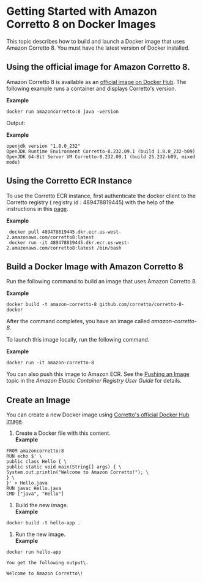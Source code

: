 # Getting Started with Amazon Corretto 8 on Docker Images<a name="docker-install"></a>

 This topic describes how to build and launch a Docker image that uses Amazon Corretto 8\. You must have the latest version of Docker installed\. 

## Using the official image for Amazon Corretto 8\.<a name="docker-hello-world"></a>

 Amazon Corretto 8 is available as an [official image on Docker Hub](https://hub.docker.com/_/amazoncorretto)\. The following example runs a container and displays Corretto's version\. 

**Example**  

```
docker run amazoncorretto:8 java -version
```

 Output: 

**Example**  

```
openjdk version "1.8.0_232"
OpenJDK Runtime Environment Corretto-8.232.09.1 (build 1.8.0_232-b09)
OpenJDK 64-Bit Server VM Corretto-8.232.09.1 (build 25.232-b09, mixed mode)
```

## Using the Corretto ECR Instance<a name="amazon-corretto-yum-erc"></a>

To use the Corretto ECR instance, first authenticate the docker client to the Corretto registry \( registry id : 489478819445\) with the help of the instructions in this [page](https://aws.amazon.com/blogs/compute/authenticating-amazon-ecr-repositories-for-docker-cli-with-credential-helper/)\. 

**Example**  

```
 docker pull 489478819445.dkr.ecr.us-west-2.amazonaws.com/corretto8:latest 
 docker run -it 489478819445.dkr.ecr.us-west-2.amazonaws.com/corretto8:latest /bin/bash
```

## Build a Docker Image with Amazon Corretto 8<a name="docker-build-instruct"></a>

 Run the following command to build an image that uses Amazon Corretto 8\. 

**Example**  

```
docker build -t amazon-corretto-8 github.com/corretto/corretto-8-docker
```

 After the command completes, you have an image called *amazon\-corretto\-8*\. 

 To launch this image locally, run the following command\. 

**Example**  

```
docker run -it amazon-corretto-8
```

 You can also push this image to Amazon ECR\. See the [Pushing an Image](https://docs.aws.amazon.com/AmazonECR/latest/userguide/docker-push-ecr-image.html) topic in the *Amazon Elastic Container Registry User Guide* for details\. 

## Create an Image<a name="docker-new-image"></a>

 You can create a new Docker image using [Corretto's official Docker Hub image](https://hub.docker.com/_/amazoncorretto)\. 

1.  Create a Docker file with this content\.   
**Example**  

   ```
   FROM amazoncorretto:8
   RUN echo $' \
   public class Hello { \
   public static void main(String[] args) { \
   System.out.println("Welcome to Amazon Corretto!"); \
   } \
   }' > Hello.java
   RUN javac Hello.java
   CMD ["java", "Hello"]
   ```

1.  Build the new image\.   
**Example**  

   ```
   docker build -t hello-app .
   ```

1.  Run the new image\.   
**Example**  

   ```
   docker run hello-app
   ```

    You get the following output\. 

    Welcome to Amazon Corretto\! 